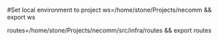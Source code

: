 #Set local environment to project
ws=/home/stone/Projects/necomm && export ws

routes=/home/stone/Projects/necomm/src/infra/routes && export routes